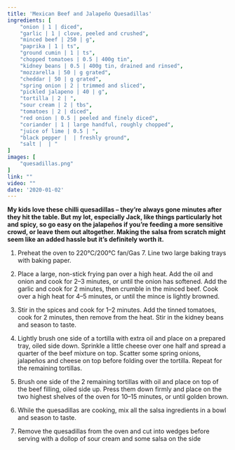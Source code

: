 ```yaml
---
title: 'Mexican Beef and Jalapeño Quesadillas'
ingredients: [
    "onion | 1 | diced",
    "garlic | 1 | clove, peeled and crushed",
    "minced beef | 250 | g",
    "paprika | 1 | ts",
    "ground cumin | 1 | ts",
    "chopped tomatoes | 0.5 | 400g tin",
    "kidney beans | 0.5 | 400g tin, drained and rinsed",
    "mozzarella | 50 | g grated",
    "cheddar | 50 | g grated",
    "spring onion | 2 | trimmed and sliced",
    "pickled jalapeno | 40 | g",
    "tortilla | 2 | ",
    "sour cream | 2 | tbs",
    "tomatoes | 2 | diced",
    "red onion | 0.5 | peeled and finely diced",
    "coriander | 1 | large handful, roughly chopped",
    "juice of lime | 0.5 | ",
    "black pepper |  | freshly ground",
    "salt |  | "
]
images: [
    "quesadillas.png"
]
link: ""
video: ""
date: '2020-01-02'
---
```


**My kids love these chilli quesadillas – they’re always gone minutes
after they hit the table. But my lot, especially Jack, like things
particularly hot and spicy, so go easy on the jalapeños if you’re
feeding a more sensitive crowd, or leave them out altogether.
Making the salsa from scratch might seem like an added hassle
but it’s definitely worth it.**

1. Preheat the oven to 220°C/200°C fan/Gas 7. Line two large
baking trays with baking paper.

2. Place a large, non-stick frying pan over a high heat. Add the oil
and onion and cook for 2–3 minutes, or until the onion has
softened. Add the garlic and cook for 2 minutes, then crumble in
the minced beef. Cook over a high heat for 4–5 minutes, or until
the mince is lightly browned.

3. Stir in the spices and cook for 1–2 minutes. Add the tinned
tomatoes, cook for 2 minutes, then remove from the heat. Stir in
the kidney beans and season to taste.

4. Lightly brush one side of a tortilla with extra oil and place on a
prepared tray, oiled side down. Sprinkle a little cheese over one
half and spread a quarter of the beef mixture on top. Scatter
some spring onions, jalapeños and cheese on top before folding
over the tortilla. Repeat for the remaining tortillas.

5. Brush one side of the 2 remaining tortillas with oil and place on
top of the beef filling, oiled side up. Press them down firmly and
place on the two highest shelves of the oven for 10–15 minutes,
or until golden brown.

6. While the quesadillas are cooking, mix all the salsa ingredients
in a bowl and season to taste.

7. Remove the quesadillas from the oven and cut into wedges
before serving with a dollop of sour cream and some salsa on
the side
